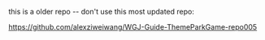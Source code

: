this is a older repo -- don't use this
most updated repo:

https://github.com/alexziweiwang/WGJ-Guide-ThemeParkGame-repo005
